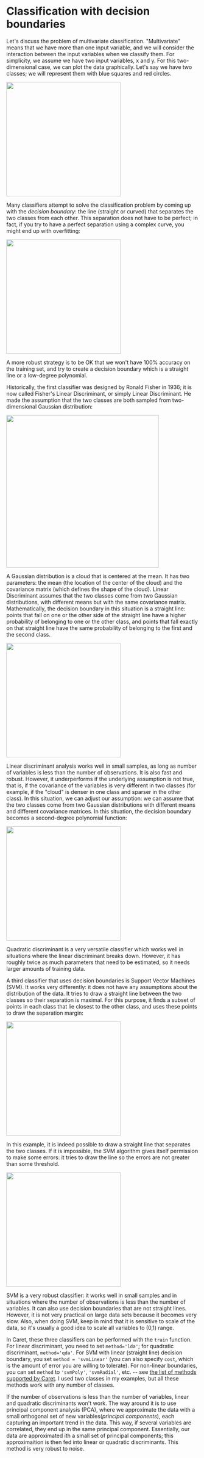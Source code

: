 # Classification with decision boundaries


Let's discuss the problem of multivariate classification. "Multivariate" means that we have more than one input variable, and we will 
consider the interaction between the input variables when we classify them. For simplicity, we assume we have two input variables, x and y. For
this two-dimensional case, we can plot the data graphically. Let's say we have two classes; we will represent them with blue squares and red circles.

<img src="../fig/r_ml/twoclasses.png" width="300" />

Many classifiers attempt to solve the classification problem by coming up with the *decision boundary*: the line (straight or curved) that separates the two classes from each other. This separation does not have to be perfect; in fact, if you try to have a perfect separation using a complex curve, you might end up with overfitting:

<img src="../fig/r_ml/overfitting.png" width="300" />

A more robust strategy is to be OK that we won't have 100% accuracy on the training set, and try to create a decision boundary which is a straight line or a low-degree polynomial.

Historically, the first classifier was designed by Ronald Fisher in 1936; it is now called Fisher's Linear Discriminant, or simply Linear Discriminant. He made the assumption that the two classes are both sampled from two-dimensional Gaussian distribution:

<img src="../fig/r_ml/GAUSS_2D.png" width="400" />

A Gaussian distribution is a cloud that is centered at the mean. It has two parameters: the mean (the location of the center of the cloud) and the covariance matrix (which defines the shape of the cloud). Linear Discriminant assumes that the two classes come from two Gaussian distributions, with different means but with the same covariance matrix. Mathematically, the decision boundary in this situation is a straight line: points that fall on one or the other side of the straight line have a higher probability of belonging to one or the other class, and points that fall exactly on that straight line have the same probability of belonging to the first and the second class. 

<img src="../fig/r_ml/ld.png" width="300" />

Linear discriminant analysis works well in small samples, as long as number of variables is less than the number of observations. It is also fast and robust. However, it underperforms if the underlying assumption is not true, that is, if the covariance of the variables is very different in two classes (for example, if the "cloud" is denser in one class and sparser in the other class). In this situation, we can adjust our assumption: we can assume that the two classes come from two Gaussian distributions with different means and different covariance matrices. In this situation, the decision boundary becomes a second-degree polynomial function:

<img src="../fig/r_ml/qd.png" width="300" />

Quadratic discriminant is a very versatile classifier which works well in situations where the linear discriminant breaks down. However, it has roughly twice as much parameters that need to be estimated, so it needs larger amounts of training data.

A third classifier that uses decision boundaries is Support Vector Machines (SVM). It works very differently: it does not have any assumptions about the distribution of the data. It tries to draw a straight line between the two classes so their separation is maximal. For this purpose, it finds a subset of points in each class that lie closest to the other class, and uses these points to draw the separation margin:

<img src="../fig/r_ml/svm1.png" width="300" />

In this example, it is indeed possible to draw a straight line that separates the two classes. If it is impossible, the SVM algorithm gives itself permission to make some errors: it tries to draw the line so the errors are not greater than some threshold. 

<img src="../fig/r_ml/svm2.png" width="300" />

SVM is a very robust classifier: it works well in small samples and in situations where the number of observations is less than the number of variables. It can also use decision boundaries that are not straight lines. However, it is not very practical on large data sets because it becomes very slow. Also, when doing SVM, keep in mind that it is sensitive to scale of the data, so it's usually a good idea to scale all variables to (0,1) range. 

In Caret, these three classifiers can be performed with the `train` function. For linear discriminant, you need to set `method='lda'`; for quadratic discriminant, `method='qda'`. For SVM with linear (straight line) decision boundary, you set `method = 'svmLinear'` (you can also specify `cost`, which is the amount of error you are willing to tolerate). For non-linear boundaries, you can set `method` to `'svmPoly'`, `'svmRadial'`, etc. -- see [the list of methods supported by Caret](https://rdrr.io/cran/caret/man/models.html). I used two classes in my examples, but all these methods work with any number of classes.

If the number of observations is less than the number of variables, linear and quadratic discriminants won't work. The way around it is to use principal component analysis (PCA), where we approximate the data with a small orthogonal set of new variables(*principal components*), each capturing an important trend in the data. This way, if several variables are correlated, they end up in the same principal component. Essentially, our data are approximated ith a small set of principal components; this approximaition is then fed into linear or quadratic discriminants. This method is very robust to noise.
